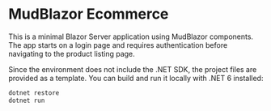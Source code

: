 # MudBlazor Ecommerce

This is a minimal Blazor Server application using MudBlazor components. The app starts on a login page and requires authentication before navigating to the product listing page.

Since the environment does not include the .NET SDK, the project files are provided as a template. You can build and run it locally with .NET 6 installed:

```bash
dotnet restore
dotnet run
```

